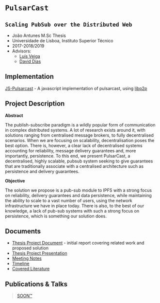 # `PulsarCast`
## `Scaling PubSub over the Distributed Web`

- João Antunes M.Sc Thesis
- Universidade de Lisboa, Instituto Superior Técnico
- 2017-2018/2019
- Advisors: 
  - [Luís Veiga](http://www.gsd.inesc-id.pt/~lveiga/)
  - [David Dias](http://daviddias.me/)

## Implementation

[JS-Pulsarcast](https://github.com/JGAntunes/js-pulsarcast) - A javascript implementation of pulsarcast, using [libp2p](https://github.com/libp2p/js-libp2p)

## Project Description

**Abstract**

The publish-subscribe paradigm is a wildly popular form of communication in complex distributed systems. A lot of research exists around it, with solutions ranging from centralised message brokers, to fully decentralised scenarios. When we are focusing on scalability, decentralisation poses the best option. There is, however, a clear lack of decentralised systems accounting for reliability, message delivery guarantees and, more importantly, persistence. To this end, we present PulsarCast, a decentralised, highly scalable, pubsub system seeking to give guarantees that are traditionally associate with a centralised architecture such as persistence and delivery guarantees.

**Objective**

The solution we propose is a pub-sub module to IPFS with a strong focus on reliability, delivery guarantees and data persistence, while maintaining the ability to scale to a vast number of users, using the network infrastructure we have in place today. There is also, to the best of our knowledge, a lack of pub-sub systems with such a strong focus on persistence, which is something our solution does. 

## Documents

- [Thesis Project Document](./project-report/report.pdf) - initial report covering related work and proposed solution
- [Thesis Project Presentation](https://www.slideshare.net/JooAntunes37/pulsarcast-scaling-pubsub-over-the-distributed-web)
- [Meeting Notes](./notes)
- [Timeline](./TIMELINE.md)
- [Covered Literature](./covered-literature.md)

## Publications & Talks

> [SOON™](http://i0.kym-cdn.com/photos/images/original/000/117/014/GsE3k.jpg)
